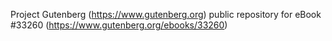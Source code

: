 Project Gutenberg (https://www.gutenberg.org) public repository for eBook #33260 (https://www.gutenberg.org/ebooks/33260)
